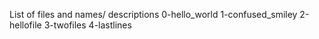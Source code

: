 List of files and names/ descriptions
0-hello_world
1-confused_smiley
2-hellofile
3-twofiles
4-lastlines
